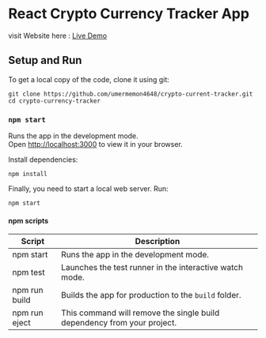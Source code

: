 # React Crypto Currency Tracker App
visit Website here : <a href="https://cryptocity-reactapp.netlify.app/" target="_blank">Live Demo</a>
## Setup and Run

To get a local copy of the code, clone it using git:


```
git clone https://github.com/umermemon4648/crypto-current-tracker.git
cd crypto-currency-tracker
```
### `npm start`

Runs the app in the development mode.\
Open [http://localhost:3000](http://localhost:3000) to view it in your browser.




Install dependencies:

```
npm install
```

Finally, you need to start a local web server. Run:

```
npm start
```

#### npm scripts

| Script        | Description                                                             |
| ------------- | ----------------------------------------------------------------------- |
| npm start     | Runs the app in the development mode.                                   |
| npm test      | Launches the test runner in the interactive watch mode.                 |
| npm run build | Builds the app for production to the `build` folder.                    |
| npm run eject | This command will remove the single build dependency from your project. |

